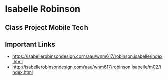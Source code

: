 # Isabelle Robinson

## Class Project Mobile Tech

## Important Links

- https://isabellerobinsondesign.com/aau/wnm617/robinson.isabelle/index.html
- http://isabellerobinsondesign.com/aau/wnm617/robinson.isabelle/m02/index.html 